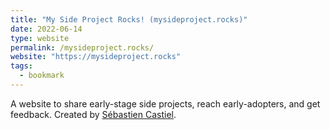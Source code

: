 ```yaml
---
title: "My Side Project Rocks! (mysideproject.rocks)"
date: 2022-06-14
type: website
permalink: /mysideproject.rocks/
website: "https://mysideproject.rocks"
tags:
  - bookmark
---
```

A website to share early-stage side projects, reach early-adopters, and get feedback. Created by [Sébastien Castiel](https://twitter.com/scastiel).
